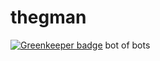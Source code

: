 # thegman

[![Greenkeeper badge](https://badges.greenkeeper.io/astrolince/thegman.svg)](https://greenkeeper.io/)
bot of bots
